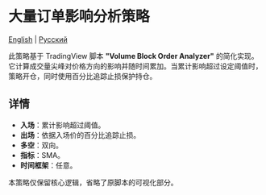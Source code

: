 # 大量订单影响分析策略
[English](README.md) | [Русский](README_ru.md)

此策略基于 TradingView 脚本 **"Volume Block Order Analyzer"** 的简化实现。它计算成交量尖峰对价格方向的影响并随时间累加。当累计影响超过设定阈值时，策略开仓，同时使用百分比追踪止损保护持仓。

## 详情

- **入场**：累计影响超过阈值。
- **出场**：依据入场价的百分比追踪止损。
- **多空**：双向。
- **指标**：SMA。
- **时间框架**：任意。

本策略仅保留核心逻辑，省略了原脚本的可视化部分。
